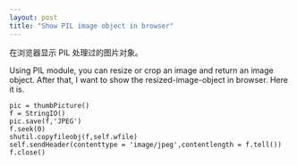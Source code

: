 ```yaml
---
layout: post
title: "Show PIL image object in browser"
---
```


在浏览器显示 PIL 处理过的图片对象。

Using PIL module, you can resize or crop an image and return an image object. After that, I want to show the resized-image-object in browser. Here it is.

```
pic = thumbPicture()
f = StringIO()
pic.save(f,'JPEG')
f.seek(0)
shutil.copyfileobj(f,self.wfile)
self.sendHeader(contenttype = 'image/jpeg',contentlength = f.tell())
f.close()
```

